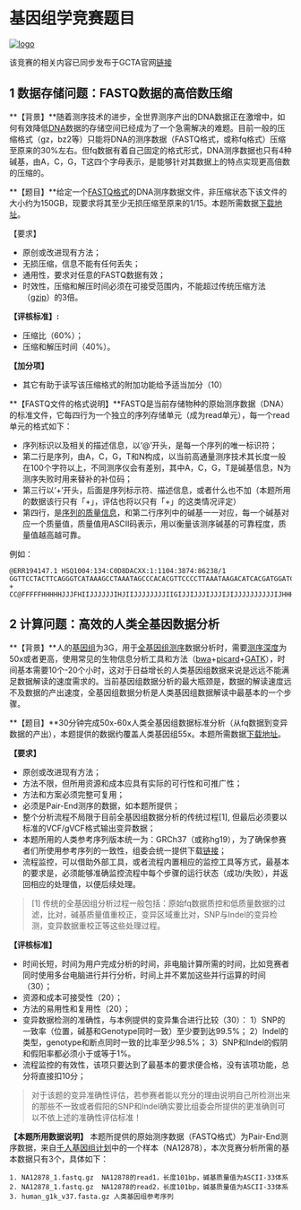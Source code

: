 # 基因组学竞赛题目

[![logo](https://github.com/gcta/genedev-introduce/blob/master/assets/GCTA.logo.png)](http://www.gene-dev.cn/)

该竞赛的相关内容已同步发布于GCTA官网[链接](http://www.gene-dev.cn/navigation/show_navigation?nid=17060)

## 1 数据存储问题：FASTQ数据的高倍数压缩

**【背景】**随着测序技术的进步，全世界测序产出的DNA数据正在激增中，如何有效降低[DNA](https://zh.wikipedia.org/wiki/%E8%84%B1%E6%B0%A7%E6%A0%B8%E7%B3%96%E6%A0%B8%E9%85%B8)数据的存储空间已经成为了一个急需解决的难题。目前一般的压缩格式（gz，bz2等）只能将DNA的测序数据（FASTQ格式，或称fq格式）压缩至原来的30%左右。但fq数据有着自己固定的格式形式，DNA测序数据也只有4种碱基，由A，C，G，T这四个字母表示，是能够针对其数据上的特点实现更高倍数的压缩的。

**【题目】**给定一个[FASTQ格式](https://zh.wikipedia.org/wiki/FASTQ%E6%A0%BC%E5%BC%8F)的DNA测序数据文件，非压缩状态下该文件的大小约为150GB，现要求将其至少无损压缩至原来的1/15。本题所需数据[下载地址]()。

【要求】

- 原创或改进现有方法；
- 无损压缩，信息不能有任何丢失；
- 通用性，要求对任意的FASTQ数据有效；
- 时效性，压缩和解压时间必须在可接受范围内，不能超过传统压缩方法（[gzip](https://zh.wikipedia.org/wiki/Gzip)）的3倍。

**【评核标准】:**

- 压缩比（60%）；
- 压缩和解压时间（40%）。

**【加分项】**

- 其它有助于读写该压缩格式的附加功能给予适当加分（10）

**【FASTQ文件的格式说明】**FASTQ是当前存储物种的原始测序数据（DNA）的标准文件，它每四行为一个独立的序列存储单元（成为read单元），每一个read单元的格式如下：

- 序列标识以及相关的描述信息，以‘@’开头，是每一个序列的唯一标识符；
- 第二行是序列，由A，C，G，T和N构成，以当前高通量测序技术其长度一般在100个字符以上，不同测序仪会有差别，其中A，C，G，T是碱基信息，N为测序失败时用来替补的补位码；
- 第三行以‘+’开头，后面是序列标示符、描述信息，或者什么也不加（本题所用的数据该行只有「+」，评估也将以只有「+」的这类情况评定）
- 第四行，是[序列的质量信息](https://en.wikipedia.org/wiki/Phred_quality_score)，和第二行序列中的碱基一一对应，每一个碱基对应一个质量值，质量值用ASCII码表示，用以衡量该测序碱基的可靠程度，质量值越高越可靠。


例如：

```
@ERR194147.1 HSQ1004:134:C0D8DACXX:1:1104:3874:86238/1
GGTTCCTACTTCAGGGTCATAAAGCCTAAATAGCCCACACGTTCCCCTTAAATAAGACATCACGATGGATCACAGGTCTATCACCCTATTAACCACTCACG
+
CC@FFFFFHHHHHJJJFHIIJJJJJJIHJIIJJJJJJJJIIGIJJIJJJIJJJIJIJJJJJJJJJJIJHHHHFFFDEEEEEEEEDDDCDDEEDDDDDDDDD
```


## 2 计算问题：高效的人类全基因数据分析

**【背景】**人的[基因组](https://zh.wikipedia.org/wiki/%E4%BA%BA%E9%A1%9E%E5%9F%BA%E5%9B%A0%E7%B5%84)为3G，用于[全基因组测序](https://en.wikipedia.org/wiki/Whole_genome_sequencing)数据分析时，需要[测序深度](http://baike.baidu.com/link?url=9QQtc999YINr7u5ExQ-YPWn3SoktRuGPNYQnZ9m3luaUgASenKuVrLjCZuBg_x7404i4pPMxghR8fVjINbhkUq)为50x或者更高，使用常见的生物信息分析工具和方法（[bwa](http://bio-bwa.sourceforge.net/)+[picard](http://www.psc.edu/index.php/user-resources/software/picard)+[GATK](https://www.broadinstitute.org/gatk/)），时间基本需要10个-20个小时，这对于日益增长的人类基因组数据来说是远远不能满足数据解读的速度需求的。当前基因组数据分析的最大瓶颈是，数据的解读速度远不及数据的产出速度，全基因组数据分析是人类基因组数据解读中最基本的一个步骤。

**【题目】**30分钟完成50x-60x人类全基因组数据标准分析（从fq数据到变异数据的产出），本题提供的数据约覆盖人类基因组55x。本题所需数据[下载地址]()。

**【要求】**

- 原创或改进现有方法；
- 方法不限，但所用资源和成本应具有实际的可行性和可推广性；
- 方法和方案必须完整可复用；
- 必须是Pair-End测序的数据，如本题所提供；
- 整个分析流程不局限于目前全基因组数据分析的传统过程[1], 但最后必须要以标准的VCF/gVCF格式输出变异数据；
- 本题所用的人类参考序列版本统一为：GRCh37（或称hg19），为了确保参赛者们所使用参考序列的一致性，组委会统一提供下载[链接](ftp://ftp.1000genomes.ebi.ac.uk/vol1/ftp/technical/reference/human_g1k_v37.fasta.gz)；
- 流程监控，可以借助外部工具，或者流程内置相应的监控工具等方式，最基本的要求是，必须能够准确监控流程中每个步骤的运行状态（成功/失败），并返回相应的处理值，以便后续处理。

> [1] 传统的全基因组分析过程一般包括：原始fq数据质控和低质量数据的过滤，比对，碱基质量值重校正，变异区域重比对，SNP与Indel的变异检测，变异数据重校正等这些处理过程。

**【评核标准】**

- 时间长短，时间为用户完成分析的时间，非电脑计算所需的时间，比如竞赛者同时使用多台电脑进行并行分析，时间上并不累加这些并行运算的时间（30）；
- 资源和成本可接受性（20）；
- 方法的易用性和复用性（20）；
- 变异数据检测的准确性，与本例提供的变异集合进行比较（30）：
1）SNP的一致率（位置，碱基和Genotype同时一致）至少要到达99.5%；
2）Indel的类型，genotype和断点同时一致的比率至少98.5%；
3）SNP和Indel的假阴和假阳率都必须小于或等于1%。
- 流程监控的有效性，该项只要达到了最基本的要求便合格，没有该项功能，总分将直接扣10分；


> 对于该题的变异准确性评估，若参赛者能以充分的理由说明自己所检测出来的那些不一致或者假阳的SNP和Indel确实要比组委会所提供的更准确则可以不依上述的准确性评估标准！

**【本题所用数据说明】**
本题所提供的原始测序数据（FASTQ格式）为Pair-End测序数据，来自[千人基因组计划](http://www.1000genomes.org/)中的一个样本（NA12878），本次竞赛分析所需的基本数据只有3个，具体如下：

```
1. NA12878_1.fastq.gz  NA12878的read1，长度101bp，碱基质量值为ASCII-33体系
2. NA12878_1.fastq.gz  NA12878的read2，长度101bp，碱基质量值为ASCII-33体系
3. human_g1k_v37.fasta.gz 人类基因组参考序列
```





